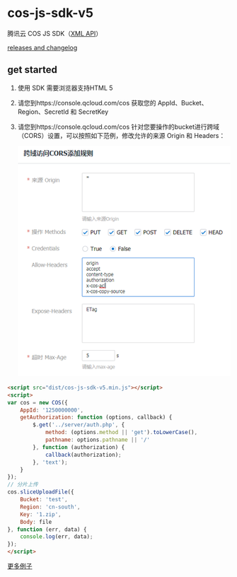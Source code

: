 # cos-js-sdk-v5

腾讯云 COS JS SDK（[XML API](https://www.qcloud.com/document/product/436/7751)）

[releases and changelog](https://github.com/tencentyun/cos-js-sdk-v5/releases)

## get started

1. 使用 SDK 需要浏览器支持HTML 5
2. 请您到https://console.qcloud.com/cos 获取您的 AppId、Bucket、Region、SecretId 和 SecretKey
3. 请您到https://console.qcloud.com/cos 针对您要操作的bucket进行跨域（CORS）设置，可以按照如下范例，修改允许的来源 Origin 和 Headers：

    ![cors.png](./demo/cors.png)

```html
<script src="dist/cos-js-sdk-v5.min.js"></script>
<script>
var cos = new COS({
    AppId: '1250000000',
    getAuthorization: function (options, callback) {
        $.get('../server/auth.php', {
            method: (options.method || 'get').toLowerCase(),
            pathname: options.pathname || '/'
        }, function (authorization) {
            callback(authorization);
        }, 'text');
    }
});
// 分片上传
cos.sliceUploadFile({
    Bucket: 'test',
    Region: 'cn-south',
    Key: '1.zip',
    Body: file
}, function (err, data) {
    console.log(err, data);
});
</script>
```

[更多例子](demo/demo.js)